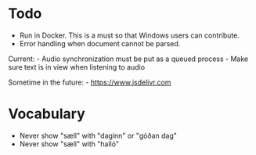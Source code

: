 # Todo

- Run in Docker. This is a must so that Windows users can contribute.
- Error handling when document cannot be parsed.


Current:
	- Audio synchronization must be put as a queued process
	- Make sure text is in view when listening to audio

Sometime in the future:
	- https://www.jsdelivr.com


<!--
Dæmi um útlit:
  - https://www.notion.so/
	- http://deeplearning.ai/ai-notes/initialization/
	- https://emotion.sh/
	- https://developers.facebook.com/docs/
	- https://www.hillelwayne.com/post/divide-by-zero/
	- https://refresh.study/
	- https://framer.com/x
	- https://galshir.com/
	- http://www.ireneposch.net/
	- http://levitan-eng.jewish-museum.ru/
	- https://www.aristidebenoist.com/
-->



# Vocabulary

- Never show "sæll" with "daginn" or "góðan dag"
- Never show "sæll" with "halló"
